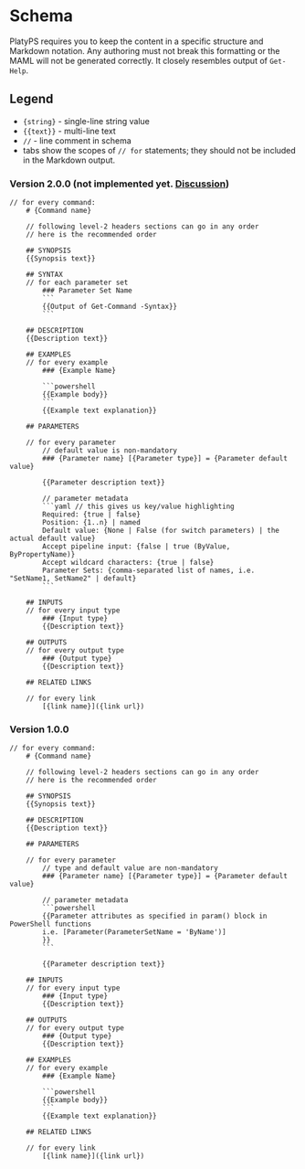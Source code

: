 # Schema

PlatyPS requires you to keep the content in a specific structure and Markdown notation. Any authoring must not break this formatting or the MAML will not be generated correctly.
It closely resembles output of `Get-Help`.

## Legend

*   `{string}` - single-line string value
*   `{{text}}` - multi-line text
*   `//` - line comment in schema
*   tabs show the scopes of `// for` statements; they should not be included in the Markdown output.

### Version 2.0.0 (not implemented yet. [Discussion](https://github.com/PowerShell/platyPS/issues/20))

    // for every command:
        # {Command name}
    
        // following level-2 headers sections can go in any order
        // here is the recommended order
        
        ## SYNOPSIS
        {{Synopsis text}}

        ## SYNTAX
        // for each parameter set
            ### Parameter Set Name
            ```
            {{Output of Get-Command -Syntax}}
            ```

        ## DESCRIPTION
        {{Description text}}

        ## EXAMPLES
        // for every example
            ### {Example Name}

            ```powershell
            {{Example body}}
            ```
            {{Example text explanation}}

        ## PARAMETERS

        // for every parameter
            // default value is non-mandatory
            ### {Parameter name} [{Parameter type}] = {Parameter default value}

            {{Parameter description text}}

            // parameter metadata
            ```yaml // this gives us key/value highlighting
            Required: {true | false}
            Position: {1..n} | named
            Default value: {None | False (for switch parameters) | the actual default value}
            Accept pipeline input: {false | true (ByValue, ByPropertyName)}
            Accept wildcard characters: {true | false}
            Parameter Sets: {comma-separated list of names, i.e. "SetName1, SetName2" | default}
            ```

        ## INPUTS
        // for every input type
            ### {Input type}
            {{Description text}}

        ## OUTPUTS
        // for every output type
            ### {Output type}
            {{Description text}}

        ## RELATED LINKS

        // for every link
            [{link name}]({link url})

### Version 1.0.0

    // for every command:
        # {Command name}
    
        // following level-2 headers sections can go in any order
        // here is the recommended order
    
        ## SYNOPSIS
        {{Synopsis text}}

        ## DESCRIPTION
        {{Description text}}

        ## PARAMETERS

        // for every parameter
            // type and default value are non-mandatory
            ### {Parameter name} [{Parameter type}] = {Parameter default value}

            // parameter metadata
            ```powershell
            {{Parameter attributes as specified in param() block in PowerShell functions
            i.e. [Parameter(ParameterSetName = 'ByName')]
            }}
            ```

            {{Parameter description text}}

        ## INPUTS
        // for every input type
            ### {Input type}
            {{Description text}}

        ## OUTPUTS
        // for every output type
            ### {Output type}
            {{Description text}}

        ## EXAMPLES
        // for every example
            ### {Example Name}

            ```powershell
            {{Example body}}
            ```
            {{Example text explanation}}

        ## RELATED LINKS

        // for every link
            [{link name}]({link url})
